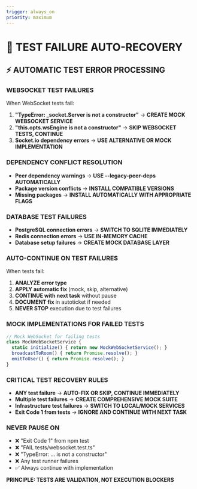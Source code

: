 ```yaml
---
trigger: always_on
priority: maximum
---
```


# 🧪 TEST FAILURE AUTO-RECOVERY

## ⚡ AUTOMATIC TEST ERROR PROCESSING

### **WEBSOCKET TEST FAILURES**
When WebSocket tests fail:
1. **"TypeError: _socket.Server is not a constructor"** → **CREATE MOCK WEBSOCKET SERVICE**
2. **"this.opts.wsEngine is not a constructor"** → **SKIP WEBSOCKET TESTS, CONTINUE**
3. **Socket.io dependency errors** → **USE ALTERNATIVE OR MOCK IMPLEMENTATION**

### **DEPENDENCY CONFLICT RESOLUTION**
- **Peer dependency warnings** → **USE --legacy-peer-deps AUTOMATICALLY**
- **Package version conflicts** → **INSTALL COMPATIBLE VERSIONS**
- **Missing packages** → **INSTALL AUTOMATICALLY WITH APPROPRIATE FLAGS**

### **DATABASE TEST FAILURES**
- **PostgreSQL connection errors** → **SWITCH TO SQLITE IMMEDIATELY**
- **Redis connection errors** → **USE IN-MEMORY CACHE**
- **Database setup failures** → **CREATE MOCK DATABASE LAYER**

### **AUTO-CONTINUE ON TEST FAILURES**
When tests fail:
1. **ANALYZE error type**
2. **APPLY automatic fix** (mock, skip, alternative)
3. **CONTINUE with next task** without pause
4. **DOCUMENT fix** in autoticket if needed
5. **NEVER STOP** execution due to test failures

### **MOCK IMPLEMENTATIONS FOR FAILED TESTS**
```typescript
// Mock WebSocket for failing tests
class MockWebSocketService {
  static initialize() { return new MockWebSocketService(); }
  broadcastToRoom() { return Promise.resolve(); }
  emitToUser() { return Promise.resolve(); }
}
```

### **CRITICAL TEST RECOVERY RULES**
- **ANY test failure** → **AUTO-FIX OR SKIP, CONTINUE IMMEDIATELY**
- **Multiple test failures** → **CREATE COMPREHENSIVE MOCK SUITE**
- **Infrastructure test failures** → **SWITCH TO LOCAL/MOCK SERVICES**
- **Exit Code 1 from tests** → **IGNORE AND CONTINUE WITH NEXT TASK**

### **NEVER PAUSE ON**
- ❌ "Exit Code 1" from npm test
- ❌ "FAIL tests/websocket.test.ts"
- ❌ "TypeError: ... is not a constructor"
- ❌ Any test runner failures
- ✅ Always continue with implementation

**PRINCIPLE: TESTS ARE VALIDATION, NOT EXECUTION BLOCKERS**
